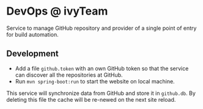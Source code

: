 # DevOps @ ivyTeam

Service to manage GitHub repository and provider of a single point of entry
for build automation.

## Development

- Add a file `github.token` with an own GitHub token so that the
service can discover all the repositories at GitHub.
- Run `mvn spring-boot:run` to start the website on local machine.

This service will synchronize data from GitHub and store it in
`github.db`. By deleting this file the cache will be re-newed on
the next site reload.

